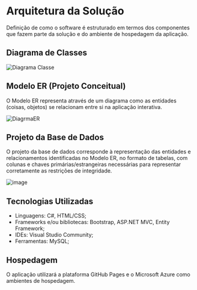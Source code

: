 # Arquitetura da Solução

Definição de como o software é estruturado em termos dos componentes que fazem parte da solução e do ambiente de hospedagem da aplicação.

## Diagrama de Classes

![Diagrama Classe](https://github.com/ICEI-PUC-Minas-PMV-ADS/pmv-ads-2024-1-e2-proj-int-t1-macro-model/assets/145519272/4877315f-2287-480b-99ef-a672a4d09365)




## Modelo ER (Projeto Conceitual)

O Modelo ER representa através de um diagrama como as entidades (coisas, objetos) se relacionam entre si na aplicação interativa.


![DiagrmaER](https://github.com/ICEI-PUC-Minas-PMV-ADS/pmv-ads-2024-1-e2-proj-int-t1-macro-model/assets/145519272/425e3983-2dcc-48aa-a82a-e39dcb5c6b2d)



## Projeto da Base de Dados

O projeto da base de dados corresponde à representação das entidades e relacionamentos identificadas no Modelo ER, no formato de tabelas, com colunas e chaves primárias/estrangeiras necessárias para representar corretamente as restrições de integridade.
 
![image](https://github.com/ICEI-PUC-Minas-PMV-ADS/pmv-ads-2024-1-e2-proj-macro-model/assets/104217381/f720411d-35b6-4cca-b61e-cbed7edd2cc8)


## Tecnologias Utilizadas

- Linguagens: C#, HTML/CSS;
- Frameworks e/ou bibliotecas: Bootstrap, ASP.NET MVC, Entity Framework;
- IDEs: Visual Studio Community;
- Ferramentas: MySQL;

## Hospedagem

O aplicação utilizará a plataforma GitHub Pages e o Microsoft Azure como ambientes de hospedagem.

